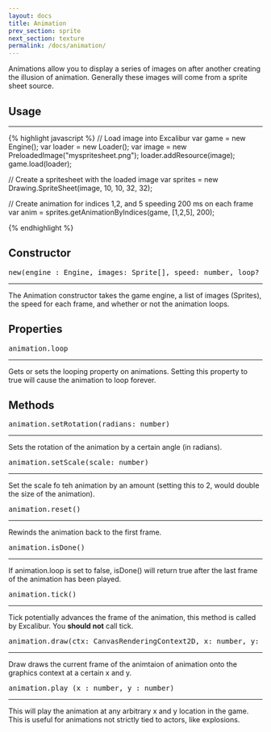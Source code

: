 ```yaml
---
layout: docs
title: Animation
prev_section: sprite
next_section: texture
permalink: /docs/animation/
---
```


Animations allow you to display a series of images on after another creating
the illusion of animation. Generally these images will come from a sprite 
sheet source.

## Usage
-----------
{% highlight javascript %}
// Load image into Excalibur
var game = new Engine();
var loader = new Loader();
var image = new PreloadedImage("myspritesheet.png");
loader.addResource(image);
game.load(loader);

// Create a spritesheet with the loaded image
var sprites = new Drawing.SpriteSheet(image, 10, 10, 32, 32);

// Create animation for indices 1,2, and 5 speeding 200 ms on each frame
var anim = sprites.getAnimationByIndices(game, [1,2,5], 200);

{% endhighlight %}

## Constructor
<pre>new(engine : Engine, images: Sprite[], speed: number, loop? : boolean)</pre>
-----------

The Animation constructor takes the game engine, a list of images (Sprites),
the speed for each frame, and whether or not the animation loops.


## Properties
<pre>animation.loop</pre>
-----------

Gets or sets the looping property on animations. Setting this property to true
will cause the animation to loop forever.

## Methods
<pre>animation.setRotation(radians: number)</pre>
-----------

Sets the rotation of the animation by a certain angle (in radians).

<pre>animation.setScale(scale: number)</pre>
-----------

Set the scale fo teh animation by an amount (setting this to 2, would double 
the size of the animation).

<pre>animation.reset()</pre>
-----------

Rewinds the animation back to the first frame.

<pre>animation.isDone()</pre>
-----------

If animation.loop is set to false, isDone() will return true after the last
frame of the animation has been played.

<pre>animation.tick()</pre>
-----------

Tick potentially advances the frame of the animation, this method is called by 
Excalibur. You **should not** call tick.

<pre>animation.draw(ctx: CanvasRenderingContext2D, x: number, y: number)</pre>
-----------

Draw draws the current frame of the animtaion of animation onto the graphics 
context at a certain x and y.

<pre>animation.play (x : number, y : number)</pre>
-----------

This will play the animation at any arbitrary x and y location in the game. 
This is useful for animations not strictly tied to actors, like explosions.

